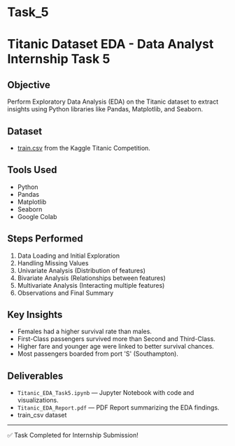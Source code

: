 # Task_5

# Titanic Dataset EDA - Data Analyst Internship Task 5

## Objective
Perform Exploratory Data Analysis (EDA) on the Titanic dataset to extract insights using Python libraries like Pandas, Matplotlib, and Seaborn.

## Dataset
- [train.csv](./train.csv) from the Kaggle Titanic Competition.

## Tools Used
- Python
- Pandas
- Matplotlib
- Seaborn
- Google Colab

## Steps Performed
1. Data Loading and Initial Exploration
2. Handling Missing Values
3. Univariate Analysis (Distribution of features)
4. Bivariate Analysis (Relationships between features)
5. Multivariate Analysis (Interacting multiple features)
6. Observations and Final Summary

## Key Insights
- Females had a higher survival rate than males.
- First-Class passengers survived more than Second and Third-Class.
- Higher fare and younger age were linked to better survival chances.
- Most passengers boarded from port 'S' (Southampton).

## Deliverables
- `Titanic_EDA_Task5.ipynb` — Jupyter Notebook with code and visualizations.
- `Titanic_EDA_Report.pdf` — PDF Report summarizing the EDA findings.
- train_csv dataset
---

✅ Task Completed for Internship Submission!
